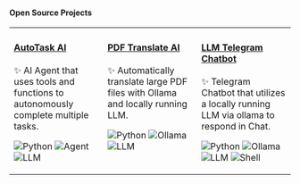 #### Open Source Projects

<!--- Reject Modernity - Embrace Tradition -->

<table>
<tr>
<td width="33%" valign="top">
  
#### [AutoTask AI](https://github.com/Loyft/autotask-ai)

✨ AI Agent that uses tools and functions to autonomously complete multiple tasks.

![Python](https://img.shields.io/badge/Python-3670A0?logo=python&logoColor=white)
![Agent](https://img.shields.io/badge/Agent-00D9FF?logo=robot&logoColor=white)
![LLM](https://img.shields.io/badge/LLM-FF6B35?logoColor=white)
</td>
<td width="33%" valign="top">

#### [PDF Translate AI](https://github.com/Loyft/pdf-gpt)

✨ Automatically translate large PDF files with Ollama and locally running LLM.

![Python](https://img.shields.io/badge/Python-3670A0?logo=python&logoColor=white)
![Ollama](https://img.shields.io/badge/Ollama-0C8CE3?logo=ollama&logoColor=white)
![LLM](https://img.shields.io/badge/LLM-FF6B35?logoColor=white)

</td>
<td width="33%" valign="top">

#### [LLM Telegram Chatbot](https://github.com/Loyft/local-llm-telegram-chatbot)

✨ Telegram Chatbot that utilizes a locally running LLM via ollama to respond in Chat.

![Python](https://img.shields.io/badge/Python-3670A0?logo=python&logoColor=white)
![Ollama](https://img.shields.io/badge/Ollama-0C8CE3?logo=ollama&logoColor=white)
![LLM](https://img.shields.io/badge/LLM-FF6B35?logoColor=white)
![Shell](https://img.shields.io/badge/Shell-89E051?logo=gnu-bash&logoColor=white)

</td>
</tr>
</table>
